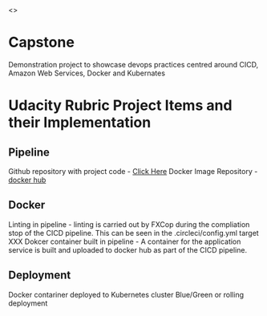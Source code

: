 <<Insert CircleCI status Badge>>

# Capstone
Demonstration project to showcase devops practices centred around CICD, Amazon Web Services, Docker and Kubernates


# Udacity Rubric Project Items and their Implementation

## Pipeline
Github repository with project code - [Click Here](https://github.com/guid1111/Capstone)
Docker Image Repository - [docker hub](https://hub.docker.com/repository/docker/guid1111/)

## Docker
Linting in pipeline - linting is carried out by FXCop during the compliation stop of the CICD pipeline.  This can be seen in the .circleci/config.yml target XXX
Dokcer container built in pipeline - A container for the application service is built and uploaded to docker hub as part of the CICD pipeline.

## Deployment
Docker contariner deployed to Kubernetes cluster
Blue/Green or rolling deployment

